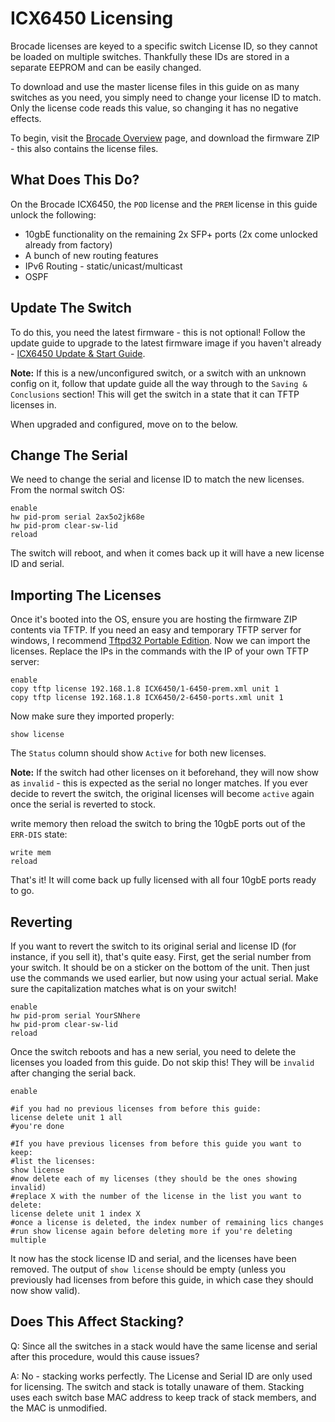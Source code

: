 # ICX6450 Licensing
Brocade licenses are keyed to a specific switch License ID, so they cannot be loaded on multiple switches. Thankfully these IDs are stored in a separate EEPROM and can be easily changed. 

To download and use the master license files in this guide on as many switches as you need, you simply need to change your license ID to match. Only the license code reads this value, so changing it has no negative effects.  

To begin, visit the [Brocade Overview](brocade-overview.md) page, and download the firmware ZIP - this also contains the license files.

## What Does This Do?

On the Brocade ICX6450, the  `POD`  license and the  `PREM`  license in this guide unlock the following:

-   10gbE functionality on the remaining 2x SFP+ ports (2x come unlocked already from factory)
-   A bunch of new routing features
-   IPv6 Routing - static/unicast/multicast
-   OSPF

## Update The Switch

To do this, you need the latest firmware - this is not optional! Follow the update guide to upgrade to the latest firmware image if you haven't already - [ICX6450 Update & Start Guide](icx64xx.md).

**Note:** If this is a new/unconfigured switch, or a switch with an unknown config on it, follow that update guide all the way through to the `Saving & Conclusions` section! This will get the switch in a state that it can TFTP licenses in.

When upgraded and configured, move on to the below.

## Change The Serial

We need to change the serial and license ID to match the new licenses. From the normal switch OS:
```
enable
hw pid-prom serial 2ax5o2jk68e
hw pid-prom clear-sw-lid
reload
```
The switch will reboot, and when it comes back up it will have a new license ID and serial.

## Importing The Licenses

Once it's booted into the OS, ensure you are hosting the firmware ZIP contents via TFTP. If you need an easy and temporary TFTP server for windows, I recommend  [Tftpd32 Portable Edition](http://www.tftpd64.com/tftpd32_download.html). Now we can import the licenses. Replace the IPs in the commands with the IP of your own TFTP server:
```
enable
copy tftp license 192.168.1.8 ICX6450/1-6450-prem.xml unit 1
copy tftp license 192.168.1.8 ICX6450/2-6450-ports.xml unit 1
```

Now make sure they imported properly:

```
show license 
```
The  `Status`  column should show  `Active`  for both new licenses.  

**Note:** If the switch had other licenses on it beforehand, they will now show as `invalid` - this is expected as the serial no longer matches. If you ever decide to revert the switch, the original licenses will become `active` again once the serial is reverted to stock.

write memory then reload the switch to bring the 10gbE ports out of the  `ERR-DIS`  state:
```
write mem
reload
```
That's it! It will come back up fully licensed with all four 10gbE ports ready to go.

## Reverting

If you want to revert the switch to its original serial and license ID (for instance, if you sell it), that's quite easy. First, get the serial number from your switch. It should be on a sticker on the bottom of the unit. Then just use the commands we used earlier, but now using your actual serial. Make sure the capitalization matches what is on your switch!
```
enable
hw pid-prom serial YourSNhere
hw pid-prom clear-sw-lid
reload
```

Once the switch reboots and has a new serial, you need to delete the licenses you loaded from this guide. Do not skip this! They will be  `invalid`  after changing the serial back.
```
enable 

#if you had no previous licenses from before this guide:
license delete unit 1 all
#you're done

#If you have previous licenses from before this guide you want to keep:
#list the licenses:
show license
#now delete each of my licenses (they should be the ones showing invalid)
#replace X with the number of the license in the list you want to delete:
license delete unit 1 index X
#once a license is deleted, the index number of remaining lics changes
#run show license again before deleting more if you're deleting multiple
```
It now has the stock license ID and serial, and the licenses have been removed. The output of  `show license`  should be empty (unless you previously had licenses from before this guide, in which case they should now show valid).

## Does This Affect Stacking?

Q: Since all the switches in a stack would have the same license and serial after this procedure, would this cause issues?

A: No - stacking works perfectly. The License and Serial ID are only used for licensing. The switch and stack is totally unaware of them. Stacking uses each switch base MAC address to keep track of stack members, and the MAC is unmodified.